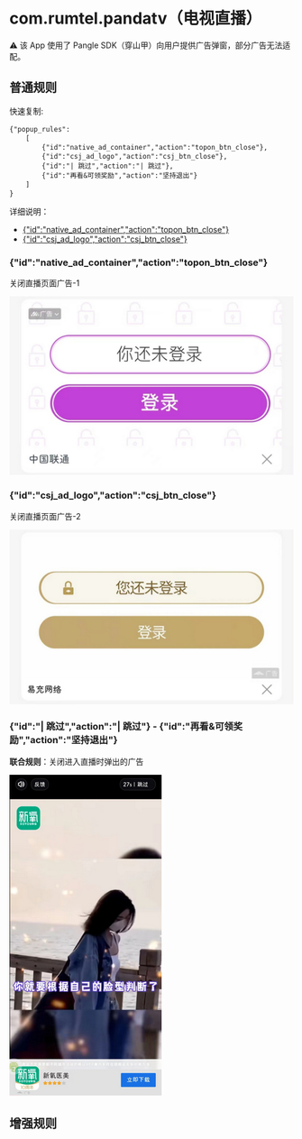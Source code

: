 # com.rumtel.pandatv（电视直播）

⚠ 该 App 使用了 Pangle SDK（穿山甲）向用户提供广告弹窗，部分广告无法适配。

## 普通规则

快速复制:
```
{"popup_rules":
    [
        {"id":"native_ad_container","action":"topon_btn_close"},
        {"id":"csj_ad_logo","action":"csj_btn_close"},
        {"id":"| 跳过","action":"| 跳过"},
        {"id":"再看&可领奖励","action":"坚持退出"}
    ]
}
```
详细说明：
- [{"id":"native_ad_container","action":"topon_btn_close"}](#idnative_ad_containeractiontopon_btn_close)
- [{"id":"csj_ad_logo","action":"csj_btn_close"}](#idcsj_ad_logoactioncsj_btn_close)

### {"id":"native_ad_container","action":"topon_btn_close"}
关闭直播页面广告-1

![](./assets/直播页面广告-1.jpg)

### {"id":"csj_ad_logo","action":"csj_btn_close"}
关闭直播页面广告-2

![](./assets/直播页面广告-2.jpg)

### {"id":"| 跳过","action":"| 跳过"} - {"id":"再看&可领奖励","action":"坚持退出"}
**联合规则**：关闭进入直播时弹出的广告

![](./assets/进入直播时弹出的广告.jpg)

## 增强规则
